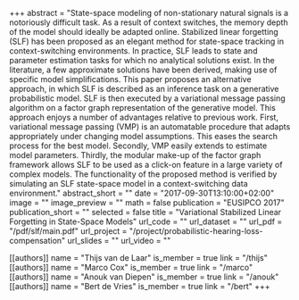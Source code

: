+++
abstract = "State-space modeling of non-stationary natural signals is a notoriously difficult task. As a result of context switches, the memory depth of the model should ideally be adapted online. Stabilized linear forgetting (SLF) has been proposed as an elegant method for state-space tracking in context-switching environments. In practice, SLF leads to state and parameter estimation tasks for which no analytical solutions exist. In the literature, a few approximate solutions have been derived, making use of specific model simplifications. This paper proposes an alternative approach, in which SLF is described as an inference task on a generative probabilistic model. SLF is then executed by a variational message passing algorithm on a factor graph representation of the generative model. This approach enjoys a number of advantages relative to previous work. First, variational message passing (VMP) is an automatable procedure that adapts appropriately under changing model assumptions. This eases the search process for the best model. Secondly, VMP easily extends to estimate model parameters. Thirdly, the modular make-up of the factor graph framework allows SLF to be used as a click-on feature in a large variety of complex models. The functionality of the proposed method is verified by simulating an SLF state-space model in a context-switching data environment."
abstract_short = ""
date = "2017-09-30T13:10:00+02:00"
image = ""
image_preview = ""
math = false
publication = "EUSIPCO 2017"
publication_short = ""
selected = false
title = "Variational Stabilized Linear Forgetting in State-Space Models"
url_code = ""
url_dataset = ""
url_pdf = "/pdf/slf/main.pdf"
url_project = "/project/probabilistic-hearing-loss-compensation"
url_slides = ""
url_video = ""

[[authors]]
    name = "Thijs van de Laar"
    is_member = true
    link = "/thijs"
[[authors]]
    name = "Marco Cox"
    is_member = true
    link = "/marco"
[[authors]]
    name = "Anouk van Diepen"
    is_member = true
    link = "/anouk"
[[authors]]
    name = "Bert de Vries"
    is_member = true
    link = "/bert"
+++
